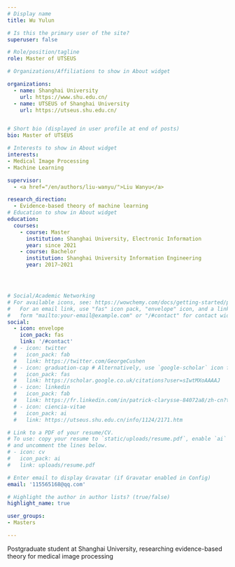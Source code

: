 ```yaml
---
# Display name
title: Wu Yulun

# Is this the primary user of the site?
superuser: false

# Role/position/tagline
role: Master of UTSEUS

# Organizations/Affiliations to show in About widget

organizations:
  - name: Shanghai University
    url: https://www.shu.edu.cn/
  - name: UTSEUS of Shanghai University
    url: https://utseus.shu.edu.cn/ 


# Short bio (displayed in user profile at end of posts)
bio: Master of UTSEUS

# Interests to show in About widget
interests:
- Medical Image Processing
- Machine Learning

supervisor:
  - <a href="/en/authors/liu-wanyu/">Liu Wanyu</a>

research_direction:
  - Evidence-based theory of machine learning
# Education to show in About widget
education:
  courses:
    - course: Master
      institution: Shanghai University, Electronic Information
      year: since 2021
    - course: Bachelor
      institution: Shanghai University Information Engineering 
      year: 2017–2021




# Social/Academic Networking
# For available icons, see: https://wowchemy.com/docs/getting-started/page-builder/#icons
#   For an email link, use "fas" icon pack, "envelope" icon, and a link in the
#   form "mailto:your-email@example.com" or "/#contact" for contact widget.
social:
  - icon: envelope
    icon_pack: fas
    link: '/#contact'
  # - icon: twitter
  #   icon_pack: fab
  #   link: https://twitter.com/GeorgeCushen
  # - icon: graduation-cap # Alternatively, use `google-scholar` icon from `ai` icon pack
  #   icon_pack: fas
  #   link: https://scholar.google.co.uk/citations?user=sIwtMXoAAAAJ
  # - icon: linkedin
  #   icon_pack: fab
  #   link: https://fr.linkedin.com/in/patrick-clarysse-84072a8/zh-cn?trk=people-guest_people_search-card
  # - icon: ciencia-vitae
  #   icon_pack: ai
  #   link: https://utseus.shu.edu.cn/info/1124/2171.htm

# Link to a PDF of your resume/CV.
# To use: copy your resume to `static/uploads/resume.pdf`, enable `ai` icons in `params.toml`,
# and uncomment the lines below.
# - icon: cv
#   icon_pack: ai
#   link: uploads/resume.pdf

# Enter email to display Gravatar (if Gravatar enabled in Config)
email: '115565168@qq.com'

# Highlight the author in author lists? (true/false)
highlight_name: true

user_groups:
- Masters

---
```


Postgraduate student at Shanghai University, researching evidence-based theory for medical image processing
